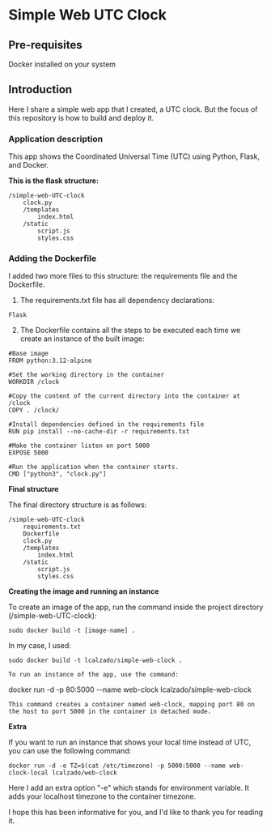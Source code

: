 # Simple Web UTC Clock

## Pre-requisites
Docker installed on your system

## Introduction
Here I share a simple web app that I created, a UTC clock. But the focus of this repository is how to build and deploy it.

### Application description
This app shows the Coordinated Universal Time (UTC) using Python, Flask, and Docker.

**This is the flask structure:**
```
/simple-web-UTC-clock
    clock.py
    /templates
        index.html
    /static
        script.js
        styles.css
```

### Adding the Dockerfile

I added two more files to this structure: the requirements file and the Dockerfile.

1. The requirements.txt file has all dependency declarations:
```
Flask
```

2. The Dockerfile contains all the steps to be executed each time we create an instance of the built image:

```
#Base image
FROM python:3.12-alpine

#Set the working directory in the container
WORKDIR /clock

#Copy the content of the current directory into the container at /clock
COPY . /clock/

#Install dependencies defined in the requirements file
RUN pip install --no-cache-dir -r requirements.txt

#Make the container listen on port 5000
EXPOSE 5000

#Run the application when the container starts.
CMD ["python3", "clock.py"]
```

**Final structure**

The final directory structure is as follows:
```
/simple-web-UTC-clock
    requirements.txt
    Dockerfile
    clock.py
    /templates
        index.html
    /static
        script.js
        styles.css
```

**Creating the image and running an instance**

To create an image of the app, run the command inside the project directory (/simple-web-UTC-clock):
```
sudo docker build -t [image-name] .
```
In my case, I used:
```
sudo docker build -t lcalzado/simple-web-clock .

To run an instance of the app, use the command:
```
docker run -d -p 80:5000 --name web-clock lcalzado/simple-web-clock
```
This command creates a container named web-clock, mapping port 80 on the host to port 5000 in the container in detached mode.
```

**Extra**

If you want to run an instance that shows your local time instead of UTC, you can use the following command:
```
docker run -d -e TZ=$(cat /etc/timezone) -p 5000:5000 --name web-clock-local lcalzado/web-clock
```
Here I add an extra option "-e" which stands for environment variable. It adds your localhost timezone to the container timezone.


I hope this has been informative for you, and I'd like to thank you for reading it.

